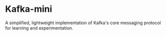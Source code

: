 # Kafka-mini
A simplified, lightweight implementation of Kafka's core messaging protocol for learning and experimentation.
